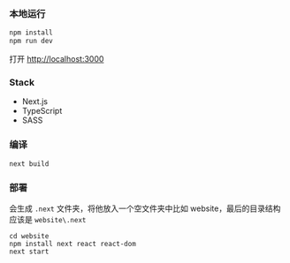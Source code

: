 ### 本地运行

```bash
npm install
npm run dev
```

打开 [http://localhost:3000](http://localhost:3000) 

### Stack
- Next.js
- TypeScript
- SASS

### 编译

```
next build
```
### 部署

会生成 `.next` 文件夹，将他放入一个空文件夹中比如 website，最后的目录结构应该是 `website\.next`

```
cd website
npm install next react react-dom
next start
```